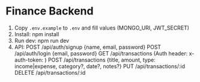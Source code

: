 # Finance Backend

1. Copy `.env.example` to `.env` and fill values (MONGO_URI, JWT_SECRET)
2. Install:
   npm install
3. Run dev:
   npm run dev
4. API:
   POST /api/auth/signup  {name, email, password}
   POST /api/auth/login   {email, password}
   GET /api/transactions  (Auth header: x-auth-token: <token>)
   POST /api/transactions {title, amount, type: income|expense, category?, date?, notes?}
   PUT /api/transactions/:id
   DELETE /api/transactions/:id
